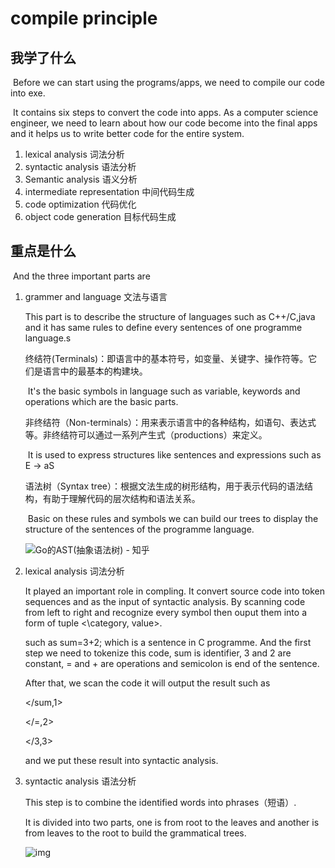 # compile principle

## 我学了什么

​	Before we can start using the programs/apps, we need to compile our code into exe.

​	It contains six steps to convert the code into apps. As a computer science engineer, we need to learn about how our code become into the final apps and it helps us to write better code for the entire system. 

1. lexical analysis 词法分析
2. syntactic analysis 语法分析
3. Semantic analysis 语义分析
4. intermediate representation 中间代码生成
5. code optimization 代码优化
6. object code generation 目标代码生成

## 重点是什么

​	And the three important parts are 

1. grammer and language 文法与语言

   This part is to describe the structure of languages such as C++/C,java and it has same rules to define every sentences of one programme language.s

   终结符(Terminals)：即语言中的基本符号，如变量、关键字、操作符等。它们是语言中的最基本的构建块。

   ​	It's the basic symbols in language such as variable, keywords and operations which are the basic parts.

   非终结符（Non-terminals）：用来表示语言中的各种结构，如语句、表达式等。非终结符可以通过一系列产生式（productions）来定义。

   ​	It is used to express structures like sentences and expressions such as E -> aS

   语法树（Syntax tree）：根据文法生成的树形结构，用于表示代码的语法结构，有助于理解代码的层次结构和语法关系。

   ​	Basic on these rules and symbols we can build our trees to display the structure of the sentences of the programme language.

   ![Go的AST(抽象语法树) - 知乎](https://pic2.zhimg.com/80/v2-cfb50c599bb5d57e12efd10b9640a119_1440w.webp)

2. lexical analysis 词法分析

   It played an important role in compling. It convert source code into token sequences and as the input of syntactic analysis. By scanning code from left to right and recognize every symbol then ouput them into a form of tuple <\category, value>.

   such as sum=3+2; which is a sentence in C programme. And the first step we need to tokenize this code, sum is identifier, 3 and 2 are constant, = and + are operations and semicolon is end of the sentence.

   After that, we scan the code it will output the result such as 

   </sum,1>

   </=,2>

   </3,3>

   and we put these result into syntactic analysis.

3. syntactic analysis 语法分析

   This step is to combine the identified words into phrases（短语）.

   It is divided into two parts, one is from root to the leaves and another is from leaves to the root to build the grammatical trees.

   

   ![img](https://s2.loli.net/2022/04/02/o6ruZiwTOEKm12W.png)